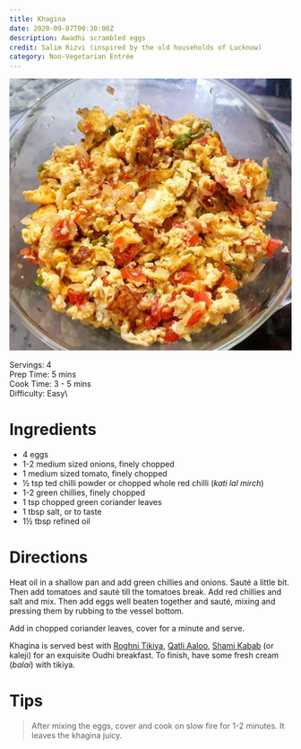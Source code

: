 ```yaml
---
title: Khagina
date: 2020-09-07T00:30:00Z
description: Awadhi scrambled eggs
credit: Salim Rizvi (inspired by the old households of Lucknow)
category: Non-Vegetarian Entrée
---
```

![khagina](khagina.jpeg)

Servings: 4\
Prep Time: 5 mins\
Cook Time: 3 - 5 mins\
Difficulty: Easy\

# Ingredients
* 4 eggs
* 1-2 medium sized onions, finely chopped
* 1 medium sized tomato, finely chopped
* ½ tsp ted chilli powder or chopped whole red chilli (_kati lal mirch_)
* 1-2 green chillies, finely chopped
* 1 tsp chopped green coriander leaves
* 1 tbsp salt, or to taste
* 1½ tbsp refined oil

# Directions
Heat oil in a shallow pan and add green chillies and onions. Sauté a little bit. Then add tomatoes and sauté till the tomatoes break. Add red chillies and salt and mix. Then add eggs well beaten together and sauté, mixing and pressing them by rubbing to the vessel bottom.

Add in chopped coriander leaves, cover for a minute and serve.

Khagina is served best with [Roghni Tikiya](/roghni-tikiya), [Qatli Aaloo](/qatli-aaloo), [Shami Kabab](/shami-kabab) (or kaleji) for an exquisite Oudhi breakfast. To finish, have some fresh cream (_balai_) with tikiya.

# Tips
> After mixing the eggs, cover and cook on slow fire for 1-2 minutes. It leaves the khagina juicy.
